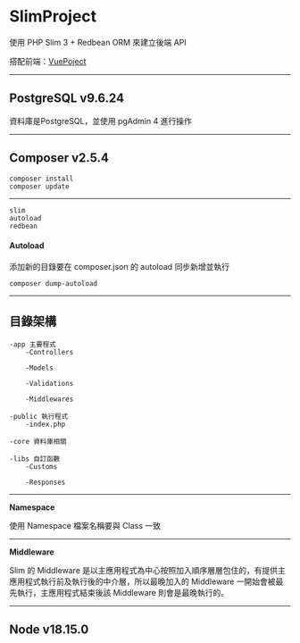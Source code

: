 # SlimProject

使用 PHP Slim 3 + Redbean ORM 來建立後端 API

搭配前端：[VuePoject](https://github.com/tk50486yui/VueProject.git)

---

## PostgreSQL v9.6.24

資料庫是PostgreSQL，並使用 pgAdmin 4 進行操作

---

## Composer v2.5.4
    composer install
    composer update
-----    
    slim
    autoload
    redbean

#### Autoload

添加新的目錄要在 composer.json 的 autoload 同步新增並執行

    composer dump-autoload

----

## 目錄架構

    -app 主要程式
        -Controllers

        -Models

        -Validations

        -Middlewares

    -public 執行程式
        -index.php

    -core 資料庫相關

    -libs 自訂函數
        -Customs

        -Responses

----

**Namespace**

使用 Namespace 檔案名稱要與 Class 一致

----

**Middleware**

Slim 的 Middleware 是以主應用程式為中心按照加入順序層層包住的，有提供主應用程式執行前及執行後的中介層，所以最晚加入的 Middleware 一開始會被最先執行，主應用程式結束後該 Middleware 則會是最晚執行的。

----
## Node v18.15.0